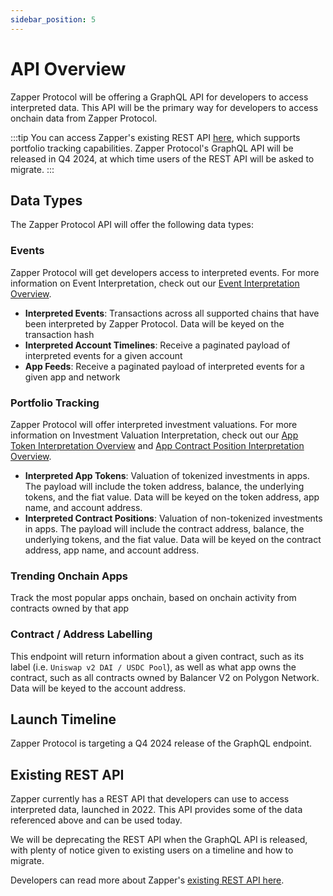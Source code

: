 ```yaml
---
sidebar_position: 5
---
```


# API Overview

Zapper Protocol will be offering a GraphQL API for developers to access interpreted data. This API will be the primary way for developers to access onchain data from Zapper Protocol.

:::tip
You can access Zapper's existing REST API [here](https://studio.zapper.xyz/docs/apis/getting-started), which supports portfolio tracking capabilities.
Zapper Protocol's GraphQL API will be released in Q4 2024, at which time users of the REST API will be asked to migrate.
:::

## Data Types

The Zapper Protocol API will offer the following data types:

### Events

Zapper Protocol will get developers access to interpreted events. For more information on Event Interpretation, check out our [Event Interpretation Overview](/docs/interpretation/event-interpretation/overview).

- **Interpreted Events**: Transactions across all supported chains that have been interpreted by Zapper Protocol. Data will be keyed on the transaction hash
- **Interpreted Account Timelines**: Receive a paginated payload of interpreted events for a given account
- **App Feeds**: Receive a paginated payload of interpreted events for a given app and network

### Portfolio Tracking

Zapper Protocol will offer interpreted investment valuations. For more information on Investment Valuation Interpretation, check out our [App Token Interpretation Overview](/docs/interpretation/app-token-interpretation/overview) and [App Contract Position Interpretation Overview](/docs/interpretation/contract-position-interpretation/overview).

- **Interpreted App Tokens**: Valuation of tokenized investments in apps. The payload will include the token address, balance, the underlying tokens, and the fiat value. Data will be keyed on the token address, app name, and account address.
- **Interpreted Contract Positions**: Valuation of non-tokenized investments in apps. The payload will include the contract address, balance, the underlying tokens, and the fiat value. Data will be keyed on the contract address, app name, and account address.

### Trending Onchain Apps

Track the most popular apps onchain, based on onchain activity from contracts owned by that app

### Contract / Address Labelling

This endpoint will return information about a given contract, such as its label (i.e. `Uniswap v2 DAI / USDC Pool`), as well as what app owns the contract, such as all contracts owned by Balancer V2 on Polygon Network. Data will be keyed to the account address.

## Launch Timeline

Zapper Protocol is targeting a Q4 2024 release of the GraphQL endpoint.

## Existing REST API

Zapper currently has a REST API that developers can use to access interpreted data, launched in 2022. This API provides some of the data referenced above and can be used today.

We will be deprecating the REST API when the GraphQL API is released, with plenty of notice given to existing users on a timeline and how to migrate.

Developers can read more about Zapper's [existing REST API here](https://studio.zapper.xyz/docs/apis/getting-started).
